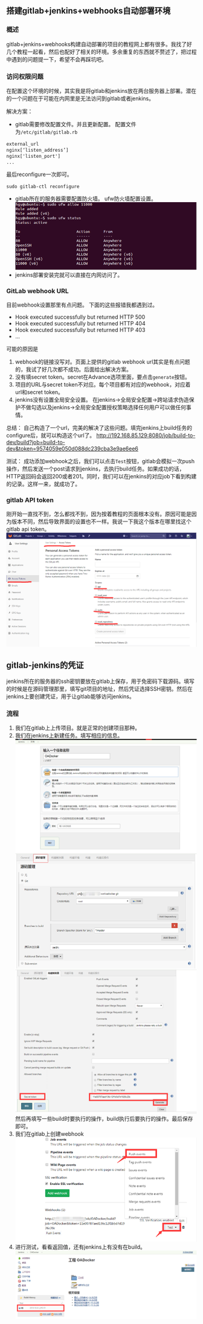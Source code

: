 ## 搭建gitlab+jenkins+webhooks自动部署环境
### 概述
gitlab+jenkins+webhooks构建自动部署的项目的教程网上都有很多。我找了好几个教程一起看，然后也配好了相关的环境。多余重复的东西就不赘述了，把过程中遇到的问题提一下，希望不会再踩坑吧。

### 访问权限问题
在配置这个环境的时候，其实我是将gitlab和jenkins放在两台服务器上部署。潜在的一个问题在于可能在内网里是无法访问到gitlab或者jenkins。

解决方案：
- gitlab需要修改配置文件。并且更新配置。
配置文件为`/etc/gitlab/gitlab.rb`
```
external_url
nginx[‘listen_address’]
nginx['listen_port']
...
```
最后reconfigure一次即可。
```
sudo gitlab-ctl reconfigure
```
- gitlab所在的服务器需要配置防火墙。
ufw防火墙配置设置。
![](assets/markdown-img-paste-20181024182843366.png)
- jenkins部署安装完就可以直接在内网访问了。


### GitLab webhook URL
目前webhook设置那里有点问题。
下面的这些报错我都遇到过。
* Hook executed successfully but returned HTTP 500
* Hook executed successfully but returned HTTP 404
* Hook executed successfully but returned HTTP 403
* ...

可能的原因是
1. webhook的链接没写对。页面上提供的gitlab webhook url其实是有点问题的，我试了好几次都不成功。后面给出解决方案。
2. 没有填secret token。secret在Advance选项里面，要点击`generate`按钮。
3. 项目的URL与secret token不对应。每个项目都有对应的webhook，对应着url和secret token。
4. jenkins没有设置全局安全设置。
在jenkins->全局安全配置->跨站请求伪造保护不做勾选以及jenkins->全局安全配置授权策略选择任何用户可以做任何事情。

总结：
自己构造了一个url，完美的解决了这些问题。填完jenkins上build任务的configure后，就可以构造这个url了。
http://192.168.85.129:8080/job/build-to-dev/build?job=build-to-dev&token=9574059e050d088dc239cba3e9ae6ee6

测试：
成功添加webhook之后，我们可以点击`Test`按钮，gitlab会模拟一次push操作，然后发送一个post请求到jenkins，去执行build任务。如果成功的话，HTTP返回码会返回200或者201。同时，我们可以在jenkins的对应job下看到构建的记录。这样一来，就成功了。

### gitlab API token
刚开始一直找不到，怎么都找不到，因为按着教程的页面根本没有。原因可能是因为版本不同，然后导致界面的设置也不一样。我说一下我这个版本在哪里找这个gitlab api token。
![](assets/markdown-img-paste-20181025091935277.png)

## gitlab-jenkins的凭证
jenkins所在的服务器的ssh密钥要放在gitlab上保存，用于免密码下载源码。填写的时候是在源码管理那里，填写git项目的地址，然后凭证选择SSH密钥。然后在jenkins上要创建凭证，用于让gitlab能够访问jenkins。

### 流程
1. 我们在gitlab上上传项目。就是正常的创建项目那种。
2. 我们在jenkins上新建任务。填写相应的信息。
![](assets/markdown-img-paste-20181024174532163.png)
![](assets/markdown-img-paste-20181024174656744.png)
![](assets/markdown-img-paste-20181024174757422.png)
然后再填写一些build时要执行的操作，build执行后要执行的操作。最后保存即可。
3. 我们在gitlab上创建webhook
![](assets/markdown-img-paste-20181024175235653.png)
4. 进行测试，看看返回值，还有jenkins上有没有在build。
![](assets/markdown-img-paste-20181024180806128.png)
